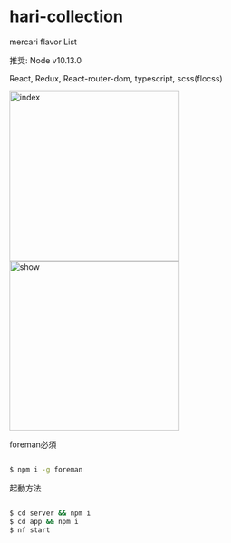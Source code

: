 # hari-collection
mercari flavor List

推奨:
Node v10.13.0

React, Redux, React-router-dom, typescript, scss(flocss)

<img src="https://s3-ap-northeast-1.amazonaws.com/mstream.dev/hari/Screen+Shot+2019-11-12+at+2.39.03.png" width="300" alt="index">
<img src="https://s3-ap-northeast-1.amazonaws.com/mstream.dev/hari/Screen+Shot+2019-11-12+at+2.39.27.png" width="300" alt="show">


foreman必須
```sh

$ npm i -g foreman 

```

起動方法
```sh

$ cd server && npm i 
$ cd app && npm i 
$ nf start

```
